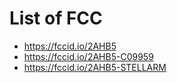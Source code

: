 # List of FCC

- <https://fccid.io/2AHB5>
- <https://fccid.io/2AHB5-C09959>
- <https://fccid.io/2AHB5-STELLARM>

